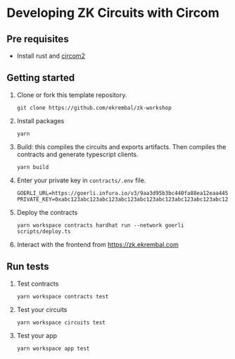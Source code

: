 # 	Developing ZK Circuits with Circom

## Pre requisites

* Install rust and [circom2](https://docs.circom.io/getting-started/installation/)

## Getting started

1. Clone or fork this template repository.
    ```shell
    git clone https://github.com/ekrembal/zk-workshop
    ```
2. Install packages
    ```shell
    yarn
    ```
3. Build: this compiles the circuits and exports artifacts. Then compiles the contracts and generate typescript clients.
    ```shell
    yarn build
    ```
4. Enter your private key in `contracts/.env` file.
    ```env
    GOERLI_URL=https://goerli.infura.io/v3/9aa3d95b3bc440fa88ea12eaa4456161
    PRIVATE_KEY=0xabc123abc123abc123abc123abc123abc123abc123abc123abc123abc123abc1
    ```
5. Deploy the contracts
    ```shell
    yarn workspace contracts hardhat run --network goerli scripts/deploy.ts
    ```
6. Interact with the frontend  from https://zk.ekrembal.com

## Run tests
1. Test contracts
    ```shell
    yarn workspace contracts test
    ```

2. Test your circuits
    ```shell
    yarn workspace circuits test
    ```

3. Test your app
    ```shell
    yarn workspace app test
    ```
